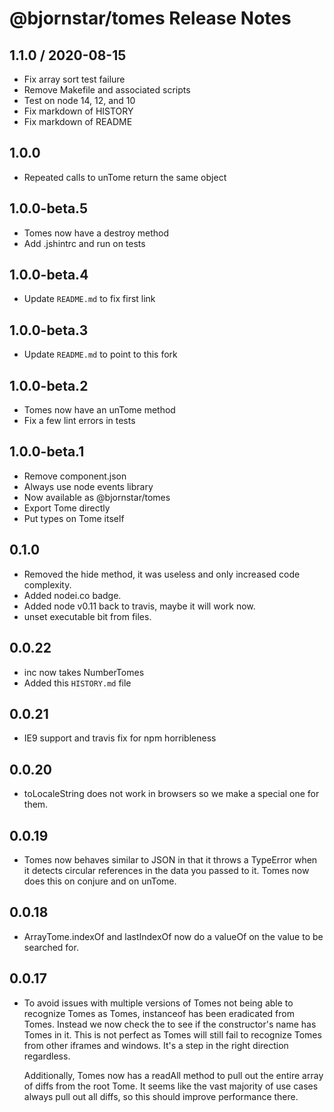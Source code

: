 # @bjornstar/tomes Release Notes

## 1.1.0 / 2020-08-15
* Fix array sort test failure
* Remove Makefile and associated scripts
* Test on node 14, 12, and 10
* Fix markdown of HISTORY
* Fix markdown of README

## 1.0.0
* Repeated calls to unTome return the same object

## 1.0.0-beta.5
* Tomes now have a destroy method
* Add .jshintrc and run on tests

## 1.0.0-beta.4
* Update `README.md` to fix first link

## 1.0.0-beta.3
* Update `README.md` to point to this fork

## 1.0.0-beta.2
* Tomes now have an unTome method
* Fix a few lint errors in tests

## 1.0.0-beta.1
* Remove component.json
* Always use node events library
* Now available as @bjornstar/tomes
* Export Tome directly
* Put types on Tome itself

## 0.1.0
* Removed the hide method, it was useless and only increased code complexity.
* Added nodei.co badge.
* Added node v0.11 back to travis, maybe it will work now.
* unset executable bit from files.

## 0.0.22
* inc now takes NumberTomes
* Added this `HISTORY.md` file

## 0.0.21
* IE9 support and travis fix for npm horribleness

## 0.0.20
* toLocaleString does not work in browsers so we make a special one for them.

## 0.0.19
* Tomes now behaves similar to JSON in that it throws a TypeError when it detects circular
  references in the data you passed to it. Tomes now does this on conjure and on unTome.

## 0.0.18
* ArrayTome.indexOf and lastIndexOf now do a valueOf on the value to be searched for.

## 0.0.17
* To avoid issues with multiple versions of Tomes not being able to recognize Tomes as Tomes,
  instanceof has been eradicated from Tomes. Instead we now check the to see if the constructor's
  name has Tomes in it. This is not perfect as Tomes will still fail to recognize Tomes from other
  iframes and windows. It's a step in the right direction regardless.

  Additionally, Tomes now has a readAll method to pull out the entire array of diffs from the root
  Tome. It seems like the vast majority of use cases always pull out all diffs, so this should
  improve performance there.
